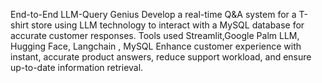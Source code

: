 End-to-End LLM-Query Genius
Develop a real-time Q&A system for a T-shirt store using LLM technology
to interact with a MySQL database for accurate customer responses.
Tools used Streamlit,Google Palm LLM, Hugging Face, Langchain , MySQL
Enhance customer experience with instant, accurate product answers,
reduce support workload, and ensure up-to-date information retrieval.

